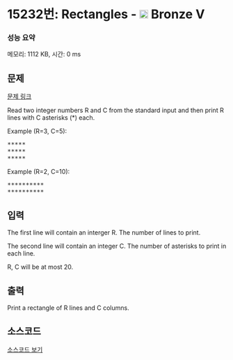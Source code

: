 # 15232번: Rectangles - <img src="https://static.solved.ac/tier_small/1.svg" style="height:20px" /> Bronze V

<!-- performance -->
### 성능 요약
메모리: 1112 KB, 시간: 0 ms
<!-- end -->

## 문제

[문제 링크](https://boj.kr/15232)


<p>Read two integer numbers R and C from the standard input and then print R lines with C asterisks (*) each.</p>

<p>Example (R=3, C=5):</p>

<pre>*****
*****
*****</pre>

<p>Example (R=2, C=10):</p>

<pre>**********
**********
</pre>



## 입력


<p>The first line will contain an interger R. The number of lines to print.</p>

<p>The second line will contain an integer C. The number of asterisks to print in each line.</p>

<p>R, C will be at most 20.</p>



## 출력


<p>Print a rectangle of R lines and C columns.</p>



## 소스코드

[소스코드 보기](Rectangles.cpp)